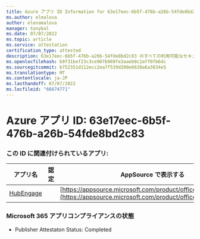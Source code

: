 ```yaml
---
title: Azure アプリ ID Information for 63e17eec-6b5f-476b-a26b-54fde8bd2c83
ms.author: elmalova
author: elenamalova
manager: tonybal
ms.date: 07/07/2022
ms.topic: article
ms.service: attestation
certification_type: attested
description: 63e17eec-6b5f-476b-a26b-54fde8bd2c83 のすべての利用可能なセキュリティとコンプライアンス情報。
ms.openlocfilehash: b9f31bef23c3ce907b969fe3aaeb0c2aff0fb6dc
ms.sourcegitcommit: b752351d112ecc2ea7f539d200e6638a6a3034e5
ms.translationtype: MT
ms.contentlocale: ja-JP
ms.lasthandoff: 07/07/2022
ms.locfileid: "66674771"
---
```

# <a name="azure-app-id-63e17eec-6b5f-476b-a26b-54fde8bd2c83"></a>Azure アプリ ID: 63e17eec-6b5f-476b-a26b-54fde8bd2c83


### <a name="apps-associated-with-this-id"></a>この ID に関連付けられているアプリ:
| **アプリ名** | **認定** | **AppSource で表示する** |
|--------------|---------------|-----------------------|
| [HubEngage](../forward/WA200003668.md) |  | [https://appsource.microsoft.com/product/office/WA200003668](https://appsource.microsoft.com/product/office/WA200003668) |

### <a name="microsoft-365-app-compliance-status"></a>Microsoft 365 アプリコンプライアンスの状態
- Publisher Attestaton Status: Completed
